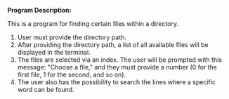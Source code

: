 **Program Description:**

This is a program for finding certain files within a directory.

1. User must provide the directory path.
2. After providing the directory path, a list of all available files will be displayed in the terminal.
3. The files are selected via an index. The user will be prompted with this message: "Choose a file," and they must provide a number (0 for the first file, 1 for the second, and so on).
4. The user also has the possibility to search the lines where a specific word can be found.
